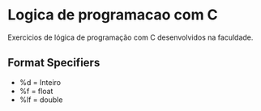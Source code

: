 # Logica de programacao com C
 Exercicios de lógica de programação com C desenvolvidos na faculdade.

## Format Specifiers 

- %d = Inteiro
- %f = float 
- %lf = double